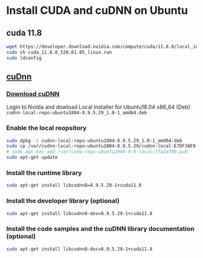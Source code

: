 # Install CUDA and cuDNN on Ubuntu

## cuda 11.8

```bash
wget https://developer.download.nvidia.com/compute/cuda/11.8.0/local_installers/cuda_11.8.0_520.61.05_linux.run
sudo sh cuda_11.8.0_520.61.05_linux.run
sudo ldconfig
```


## [cuDnn ](https://developer.nvidia.com/cudnn)

### [Download cuDNN](https://developer.nvidia.com/rdp/cudnn-download)
Login to Nvidia and dowload Local Installer for Ubuntu18.04 x86_64 (Deb) `cudnn-local-repo-ubuntu1804-8.9.5.29_1.0-1_amd64.deb`

### Enable the local reopsitory

```bash
sudo dpkg -i cudnn-local-repo-ubuntu1804-8.9.5.29_1.0-1_amd64.deb
sudo cp /var/cudnn-local-repo-ubuntu1804-8.9.5.29/cudnn-local-E7DF3AF8-keyring.gpg /usr/share/keyrings/
# sudo apt-key add /var/cuda-repo-ubuntu2004-8-9-local/7fa2af80.pub
sudo apt-get update
```

### Install the runtime library

```bash
sudo apt-get install libcudnn8=8.9.5.29-1+cuda11.8
```

### Install the developer library (optional)

```bash
sudo apt-get install libcudnn8-dev=8.9.5.29-1+cuda11.8
```

### Install the code samples and the cuDNN library documentation (optional)

```bash
sudo apt-get install libcudnn8-doc=8.9.5.29-1+cuda11.8
```
